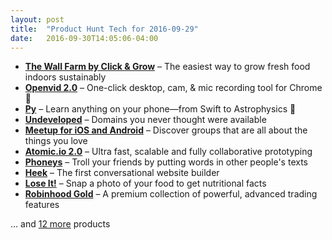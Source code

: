 ```yaml
---
layout: post
title:  "Product Hunt Tech for 2016-09-29"
date:   2016-09-30T14:05:06-04:00
---
```


* **[The Wall Farm by Click & Grow](https://www.producthunt.com/tech/the-wall-farm-by-click-grow?utm_campaign=producthunt-api&utm_medium=api&utm_source=Application%3A+Daily+Digest+RSS+%28ID%3A+3202%29)** – The easiest way to grow fresh food indoors sustainably
* **[Openvid 2.0](https://www.producthunt.com/tech/openvid-2-0?utm_campaign=producthunt-api&utm_medium=api&utm_source=Application%3A+Daily+Digest+RSS+%28ID%3A+3202%29)** – One-click desktop, cam, & mic recording tool for Chrome 🎥
* **[Py](https://www.producthunt.com/tech/py-2?utm_campaign=producthunt-api&utm_medium=api&utm_source=Application%3A+Daily+Digest+RSS+%28ID%3A+3202%29)** – Learn anything on your phone—from Swift to Astrophysics 📱
* **[Undeveloped](https://www.producthunt.com/tech/undeveloped-2?utm_campaign=producthunt-api&utm_medium=api&utm_source=Application%3A+Daily+Digest+RSS+%28ID%3A+3202%29)** – Domains you never thought were available
* **[Meetup for iOS and Android](https://www.producthunt.com/tech/meetup-for-ios-and-android?utm_campaign=producthunt-api&utm_medium=api&utm_source=Application%3A+Daily+Digest+RSS+%28ID%3A+3202%29)** – Discover groups that are all about the things you love
* **[Atomic.io 2.0](https://www.producthunt.com/tech/atomic-io-2-0?utm_campaign=producthunt-api&utm_medium=api&utm_source=Application%3A+Daily+Digest+RSS+%28ID%3A+3202%29)** – Ultra fast, scalable and fully collaborative prototyping
* **[Phoneys](https://www.producthunt.com/tech/phoneys?utm_campaign=producthunt-api&utm_medium=api&utm_source=Application%3A+Daily+Digest+RSS+%28ID%3A+3202%29)** – Troll your friends by putting words in other people's texts
* **[Heek](https://www.producthunt.com/tech/heek-2?utm_campaign=producthunt-api&utm_medium=api&utm_source=Application%3A+Daily+Digest+RSS+%28ID%3A+3202%29)** – The first conversational website builder
* **[Lose It!](https://www.producthunt.com/tech/lose-it?utm_campaign=producthunt-api&utm_medium=api&utm_source=Application%3A+Daily+Digest+RSS+%28ID%3A+3202%29)** – Snap a photo of your food to get nutritional facts
* **[Robinhood Gold](https://www.producthunt.com/tech/robinhood-gold?utm_campaign=producthunt-api&utm_medium=api&utm_source=Application%3A+Daily+Digest+RSS+%28ID%3A+3202%29)** – A premium collection of powerful, advanced trading features

… and [12 more](https://www.producthunt.com/tech) products